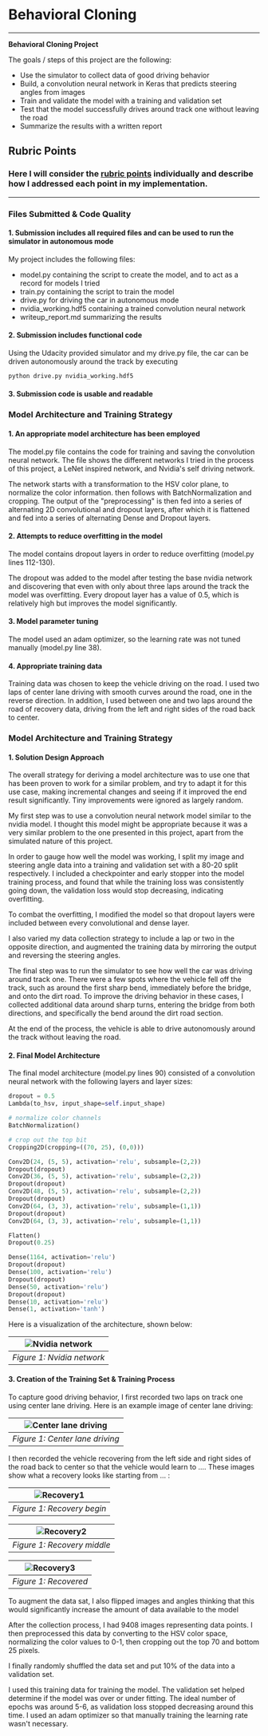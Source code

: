 # **Behavioral Cloning**
---

**Behavioral Cloning Project**

The goals / steps of this project are the following:
* Use the simulator to collect data of good driving behavior
* Build, a convolution neural network in Keras that predicts steering angles from images
* Train and validate the model with a training and validation set
* Test that the model successfully drives around track one without leaving the road
* Summarize the results with a written report


[//]: # (Image References)

[image1]: ./examples/placeholder.png "Model Visualization"
[image2]: ./examples/placeholder.png "Grayscaling"
[image3]: ./examples/placeholder_small.png "Recovery Image"
[image4]: ./examples/placeholder_small.png "Recovery Image"
[image5]: ./examples/placeholder_small.png "Recovery Image"
[image6]: ./examples/placeholder_small.png "Normal Image"
[image7]: ./examples/placeholder_small.png "Flipped Image"

## Rubric Points
### Here I will consider the [rubric points](https://review.udacity.com/#!/rubrics/432/view) individually and describe how I addressed each point in my implementation.  

---
### Files Submitted & Code Quality

#### 1. Submission includes all required files and can be used to run the simulator in autonomous mode

My project includes the following files:
* model.py containing the script to create the model, and to act as a record for models I tried
* train.py containing the script to train the model
* drive.py for driving the car in autonomous mode
* nvidia_working.hdf5 containing a trained convolution neural network
* writeup_report.md summarizing the results

#### 2. Submission includes functional code
Using the Udacity provided simulator and my drive.py file, the car can be driven autonomously around the track by executing
```sh
python drive.py nvidia_working.hdf5
```

#### 3. Submission code is usable and readable




### Model Architecture and Training Strategy

#### 1. An appropriate model architecture has been employed

The model.py file contains the code for training and saving the convolution neural network. The file shows the different networks I tried in the process of this project, a LeNet inspired network, and Nvidia's self driving network.

The network starts with a transformation to the HSV color plane, to normalize the color information. then follows with BatchNormalization and cropping. The output of the "preprocessing" is then fed into a series of alternating 2D convolutional and dropout layers, after which it is flattened and fed into a series of alternating Dense and Dropout layers.

#### 2. Attempts to reduce overfitting in the model

The model contains dropout layers in order to reduce overfitting (model.py lines 112-130).

The dropout was added to the model after testing the base nvidia network and discovering that even with only about three laps around the track the model was overfitting. Every dropout layer has a value of 0.5, which is relatively high but improves the model significantly.

#### 3. Model parameter tuning

The model used an adam optimizer, so the learning rate was not tuned manually (model.py line 38).

#### 4. Appropriate training data

Training data was chosen to keep the vehicle driving on the road. I used two laps of center lane driving with smooth curves around the road, one in the reverse direction. In addition, I used between one and two laps around the road of recovery data, driving from the left and right sides of the road back to center.

### Model Architecture and Training Strategy

#### 1. Solution Design Approach

The overall strategy for deriving a model architecture was to use one that has been proven to work for a similar problem, and try to adapt it for this use case, making incremental changes and seeing if it improved the end result significantly. Tiny improvements were ignored as largely random.

My first step was to use a convolution neural network model similar to the nvidia model. I thought this model might be appropriate because it was a very similar problem to the one presented in this project, apart from the simulated nature of this project.

In order to gauge how well the model was working, I split my image and steering angle data into a training and validation set with a 80-20 split respectively. I included a checkpointer and early stopper into the model training process, and found that while the training loss was consistently going down, the validation loss would stop decreasing, indicating overfitting.

To combat the overfitting, I modified the model so that dropout layers were included between every convolutional and dense layer.

I also varied my data collection strategy to include a lap or two in the opposite direction, and augmented the training data by mirroring the output and reversing the steering angles.

The final step was to run the simulator to see how well the car was driving around track one. There were a few spots where the vehicle fell off the track, such as around the first sharp bend, immediately before the bridge, and onto the dirt road. To improve the driving behavior in these cases, I collected additional data around sharp turns, entering the bridge from both directions, and specifically the bend around the dirt road section.

At the end of the process, the vehicle is able to drive autonomously around the track without leaving the road.

#### 2. Final Model Architecture

The final model architecture (model.py lines 90) consisted of a convolution neural network with the following layers and layer sizes:

```python
dropout = 0.5
Lambda(to_hsv, input_shape=self.input_shape)

# normalize color channels
BatchNormalization()

# crop out the top bit
Cropping2D(cropping=((70, 25), (0,0)))

Conv2D(24, (5, 5), activation='relu', subsample=(2,2))
Dropout(dropout)
Conv2D(36, (5, 5), activation='relu', subsample=(2,2))
Dropout(dropout)
Conv2D(48, (5, 5), activation='relu', subsample=(2,2))
Dropout(dropout)
Conv2D(64, (3, 3), activation='relu', subsample=(1,1))
Dropout(dropout)
Conv2D(64, (3, 3), activation='relu', subsample=(1,1))

Flatten()
Dropout(0.25)

Dense(1164, activation='relu')
Dropout(dropout)
Dense(100, activation='relu')
Dropout(dropout)
Dense(50, activation='relu')
Dropout(dropout)
Dense(10, activation='relu')
Dense(1, activation='tanh')
```

Here is a visualization of the architecture, shown below:

|![Nvidia network](https://devblogs.nvidia.com/wp-content/uploads/2016/08/cnn-architecture-624x890.png)|
|:---:|
|*Figure 1: Nvidia network*|

#### 3. Creation of the Training Set & Training Process

To capture good driving behavior, I first recorded two laps on track one using center lane driving. Here is an example image of center lane driving:

|![Center lane driving](./images/center_lane.png)|
|:---:|
|*Figure 1: Center lane driving*|

I then recorded the vehicle recovering from the left side and right sides of the road back to center so that the vehicle would learn to .... These images show what a recovery looks like starting from ... :

|![Recovery1](./images/recovery1.png)|
|:---:|
|*Figure 1: Recovery begin*|

|![Recovery2](./images/recovery2.png)|
|:---:|
|*Figure 1: Recovery middle*|

|![Recovery3](./images/center_lane.png)|
|:---:|
|*Figure 1: Recovered*|


To augment the data sat, I also flipped images and angles thinking that this would significantly increase the amount of data available to the model

After the collection process, I had 9408 images representing data points. I then preprocessed this data by converting to the HSV color space, normalizing the color values to 0-1, then cropping out the top 70 and bottom 25 pixels.

I finally randomly shuffled the data set and put 10% of the data into a validation set.

I used this training data for training the model. The validation set helped determine if the model was over or under fitting. The ideal number of epochs was around 5-6, as validation loss stopped decreasing around this time. I used an adam optimizer so that manually training the learning rate wasn't necessary.
